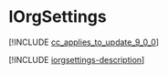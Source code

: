 # IOrgSettings

[!INCLUDE [cc_applies_to_update_9_0_0](../../../includes/cc_applies_to_update_9_0_0.md)]

[!INCLUDE [iorgsettings-description](includes/iorgsettings-description.md)]